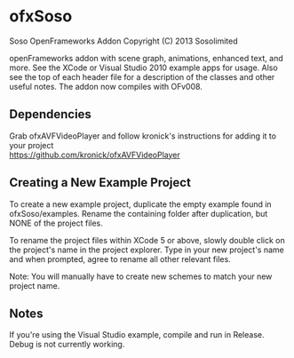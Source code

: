 ofxSoso
=======
Soso OpenFrameworks Addon
Copyright (C) 2013 Sosolimited


openFrameworks addon with scene graph, animations, enhanced text, and more. See the XCode or Visual Studio 2010 example apps for usage. Also see the top of each header file for a description of the classes and other useful notes. The addon now compiles with OFv008.

Dependencies
------------
Grab ofxAVFVideoPlayer and follow kronick's instructions for adding it to your project  
https://github.com/kronick/ofxAVFVideoPlayer

Creating a New Example Project
------------
To create a new example project, duplicate the empty example found in ofxSoso/examples.  Rename the containing folder after duplication, but NONE of the project files.

To rename the project files within XCode 5 or above, slowly double click on the project's name in the project explorer.
Type in your new project's name and  when prompted, agree to rename all other relevant files. 

Note:  You will manually have to create new schemes to match your new project name.

Notes
-----
If you're using the Visual Studio example, compile and run in Release. Debug is not currently working. 

